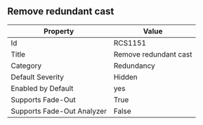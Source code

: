 ## Remove redundant cast

Property | Value
--- | --- 
Id | RCS1151
Title | Remove redundant cast
Category | Redundancy
Default Severity | Hidden
Enabled by Default | yes
Supports Fade-Out | True
Supports Fade-Out Analyzer | False
